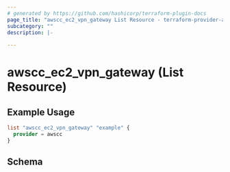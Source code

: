 ```yaml
---
# generated by https://github.com/hashicorp/terraform-plugin-docs
page_title: "awscc_ec2_vpn_gateway List Resource - terraform-provider-awscc"
subcategory: ""
description: |-
  
---
```


# awscc_ec2_vpn_gateway (List Resource)



## Example Usage

```terraform
list "awscc_ec2_vpn_gateway" "example" {
  provider = awscc
}
```

<!-- schema generated by tfplugindocs -->
## Schema
